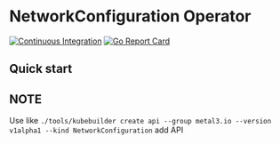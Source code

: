 # NetworkConfiguration Operator
[![Continuous Integration](https://github.com/Hellcatlk/networkconfiguration-operator/workflows/Continuous%20Integration/badge.svg)](https://github.com/Hellcatlk/networkconfiguration-operator/actions) [![Go Report Card](https://goreportcard.com/report/github.com/Hellcatlk/networkconfiguration-operator)](https://goreportcard.com/report/github.com/Hellcatlk/networkconfiguration-operator)

## Quick start

## NOTE

Use like `./tools/kubebuilder create api --group metal3.io --version v1alpha1 --kind NetworkConfiguration` add API
